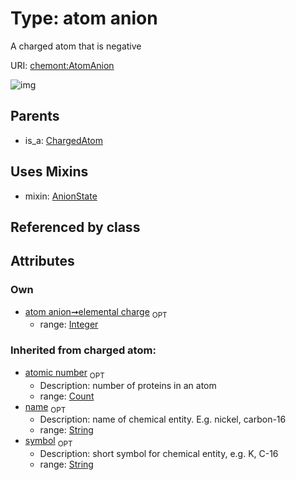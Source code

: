 
# Type: atom anion


A charged atom that is negative

URI: [chemont:AtomAnion](http://w3id.org/chemontAtomAnion)


![img](http://yuml.me/diagram/nofunky;dir:TB/class/[ChargedAtom],[AtomAnion&#124;elemental_charge:integer%20%3F;atomic_number(i):count%20%3F;symbol(i):string%20%3F;name(i):string%20%3F]uses%20-.->[AnionState],[ChargedAtom]^-[AtomAnion],[AnionState])

## Parents

 *  is_a: [ChargedAtom](ChargedAtom.md)

## Uses Mixins

 *  mixin: [AnionState](AnionState.md)

## Referenced by class


## Attributes


### Own

 * [atom anion➞elemental charge](atom_anion_elemental_charge.md)  <sub>OPT</sub>
    * range: [Integer](types/Integer.md)

### Inherited from charged atom:

 * [atomic number](atomic_number.md)  <sub>OPT</sub>
    * Description: number of proteins in an atom
    * range: [Count](types/Count.md)
 * [name](name.md)  <sub>OPT</sub>
    * Description: name of chemical entity. E.g. nickel, carbon-16
    * range: [String](types/String.md)
 * [symbol](symbol.md)  <sub>OPT</sub>
    * Description: short symbol for chemical entity, e.g. K, C-16
    * range: [String](types/String.md)
